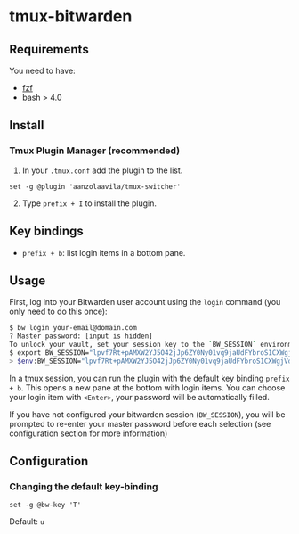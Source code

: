 # tmux-bitwarden

## Requirements
You need to have:
* [fzf](https://github.com/junegunn/fzf)
* bash > 4.0

## Install

### Tmux Plugin Manager (recommended)
1. In your `.tmux.conf` add the plugin to the list.
```
set -g @plugin 'aanzolaavila/tmux-switcher'
```
2. Type `prefix + I` to install the plugin.

## Key bindings
* `prefix + b`: list login items in a bottom pane.

## Usage
First, log into your Bitwarden user account using the `login` command (you only need to do this once):
```bash
$ bw login your-email@domain.com
? Master password: [input is hidden]
To unlock your vault, set your session key to the `BW_SESSION` environment variable. ex:
$ export BW_SESSION="lpvf7Rt+pAMXW2YJ5O42jJp6ZY0Ny01vq9jaUdFYbroS1CXWgjVdy7j42owHVoLwZf+yDI+ro68Qngo9mdD/vA=="
> $env:BW_SESSION="lpvf7Rt+pAMXW2YJ5O42jJp6ZY0Ny01vq9jaUdFYbroS1CXWgjVdy7j42owHVoLwZf+yDI+ro68Qngo9mdD/vA=="
```

In a tmux session, you can run the plugin with the default key binding `prefix + b`. This opens a new pane at the bottom with login items. You can choose your login item with `<Enter>`, your password will be automatically filled.

If you have not configured your bitwarden session (`BW_SESSION`), you will be prompted to re-enter your master password before each selection (see configuration section for more information)

## Configuration

### Changing the default key-binding
```
set -g @bw-key 'T'
```
Default: `u`
